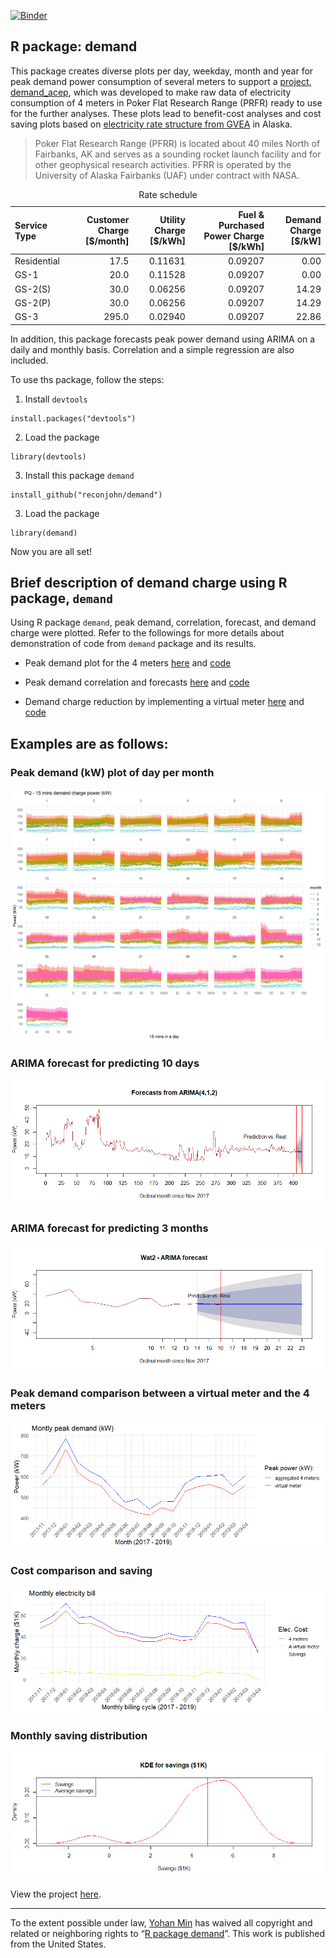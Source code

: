 [![Binder](https://mybinder.org/badge_logo.svg)](https://mybinder.org/v2/gh/reconjohn/demand/master)

## R package: demand

This package creates diverse plots per day, weekday, month and year for peak demand power consumption of several meters to support a [project, demand_acep](https://github.com/demand-consults/demand_acep), which was developed to make raw data of electricity consumption of 4 meters in Poker Flat Research Range (PRFR) ready to use for the further analyses. These plots lead to benefit-cost analyses and cost saving plots based on [electricity rate structure from GVEA](http://www.gvea.com/rates/rates) in Alaska. 

> Poker Flat Research Range (PFRR) is located about 40 miles North of Fairbanks, AK and serves as a sounding rocket launch facility and for other geophysical research activities. PFRR is operated by the University of Alaska Fairbanks (UAF) under contract with NASA. 


<table class="table table-striped table-hover table-condensed" style="margin-left: auto; margin-right: auto;">
<caption>Rate schedule</caption>
 <thead>
  <tr>
   <th style="text-align:left;"> Service Type </th>
   <th style="text-align:right;"> Customer Charge [$/month] </th>
   <th style="text-align:right;"> Utility Charge [$/kWh] </th>
   <th style="text-align:right;"> Fuel &amp; Purchased Power Charge [$/kWh] </th>
   <th style="text-align:right;"> Demand Charge [$/kW] </th>
  </tr>
 </thead>
<tbody>
  <tr>
   <td style="text-align:left;"> Residential </td>
   <td style="text-align:right;"> 17.5 </td>
   <td style="text-align:right;"> 0.11631 </td>
   <td style="text-align:right;"> 0.09207 </td>
   <td style="text-align:right;"> 0.00 </td>
  </tr>
  <tr>
   <td style="text-align:left;"> GS-1 </td>
   <td style="text-align:right;"> 20.0 </td>
   <td style="text-align:right;"> 0.11528 </td>
   <td style="text-align:right;"> 0.09207 </td>
   <td style="text-align:right;"> 0.00 </td>
  </tr>
  <tr>
   <td style="text-align:left;"> GS-2(S) </td>
   <td style="text-align:right;"> 30.0 </td>
   <td style="text-align:right;"> 0.06256 </td>
   <td style="text-align:right;"> 0.09207 </td>
   <td style="text-align:right;"> 14.29 </td>
  </tr>
  <tr>
   <td style="text-align:left;"> GS-2(P) </td>
   <td style="text-align:right;"> 30.0 </td>
   <td style="text-align:right;"> 0.06256 </td>
   <td style="text-align:right;"> 0.09207 </td>
   <td style="text-align:right;"> 14.29 </td>
  </tr>
  <tr>
   <td style="text-align:left;"> GS-3 </td>
   <td style="text-align:right;"> 295.0 </td>
   <td style="text-align:right;"> 0.02940 </td>
   <td style="text-align:right;"> 0.09207 </td>
   <td style="text-align:right;"> 22.86 </td>
  </tr>
</tbody>
</table>


In addition, this package forecasts peak power demand using ARIMA on a daily and monthly basis. Correlation and a simple regression are also included. 



To use ths package, follow the steps:

1. Install `devtools`
```
install.packages("devtools")
```

2. Load the package 
```
library(devtools)
```

3. Install this package `demand`
```
install_github("reconjohn/demand")
```

3. Load the package 
```
library(demand)
```

Now you are all set!

## Brief description of demand charge using R package, `demand`

Using R package `demand`, peak demand, correlation, forecast, and demand charge were plotted. Refer to the followings for more details about demonstration of code from `demand` package and its results. 

* Peak demand plot for the 4 meters  [here](https://github.com/demand-consults/demand_acep/blob/master/demand/scripts/plots.md) and 
[code](https://github.com/demand-consults/demand_acep/blob/master/demand/scripts/plots.Rmd)

* Peak demand correlation and forecasts [here](https://github.com/demand-consults/demand_acep/blob/master/demand/scripts/forecast.md) and 
[code](https://github.com/demand-consults/demand_acep/blob/master/demand/scripts/forecast.Rmd)

* Demand charge reduction by implementing a virtual meter [here](https://github.com/demand-consults/demand_acep/blob/master/demand/scripts/charge_filled.md) and
[code](https://github.com/demand-consults/demand_acep/blob/master/demand/scripts/charge_filled.Rmd)


## Examples are as follows: 

### Peak demand (kW) plot of day per month
![](./scripts/plots_files/figure-html/unnamed-chunk-1-1.png)

### ARIMA forecast for predicting 10 days
![](./scripts/forecast_files/figure-html/unnamed-chunk-24-1.png)

### ARIMA forecast for predicting 3 months
![](./scripts/forecast_files/figure-html/unnamed-chunk-12-1.png)

### Peak demand comparison between a virtual meter and the 4 meters 
![](./scripts/charge_filled_files/figure-html/unnamed-chunk-1-1.png)

### Cost comparison and saving 
![](./scripts/charge_filled_files/figure-html/unnamed-chunk-7-1.png)

### Monthly saving distribution 
![](./scripts/charge_filled_files/figure-html/unnamed-chunk-8-1.png)


View the project [here](https://github.com/demand-consults/demand_acep).

---

To the extent possible under law,
[Yohan Min](https://github.com/reconjohn)
has waived all copyright and related or neighboring rights to
&ldquo;[R package demand](https://github.com/reconjohn/demand)&rdquo;.
This work is published from the United States.
